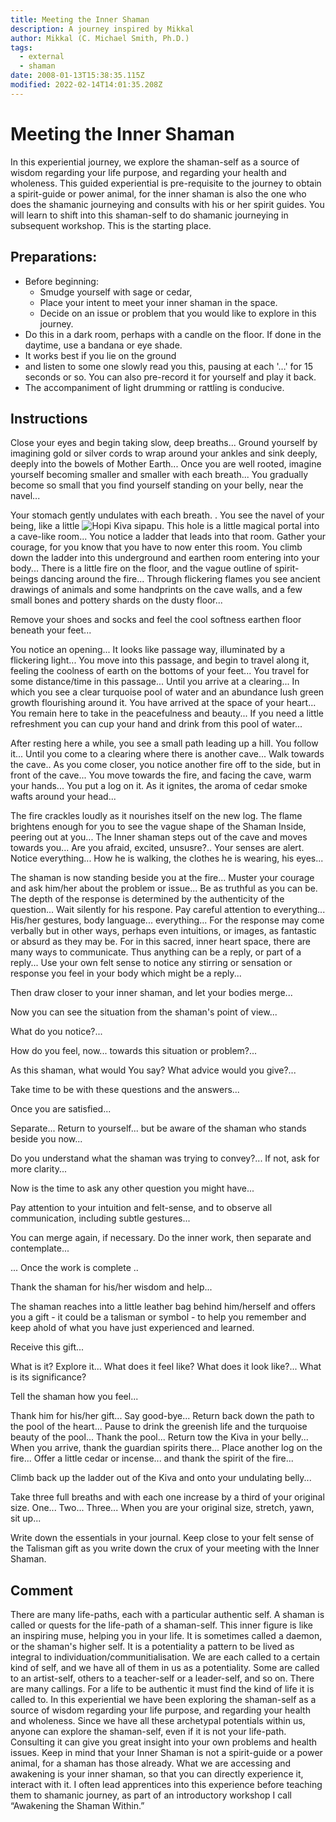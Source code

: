 ```yaml
---
title: Meeting the Inner Shaman
description: A journey inspired by Mikkal
author: Mikkal (C. Michael Smith, Ph.D.)
tags:
  - external
  - shaman
date: 2008-01-13T15:38:35.115Z
modified: 2022-02-14T14:01:35.208Z
---
```


# Meeting the Inner Shaman

In this experiential journey, we explore the shaman-self as a source of wisdom regarding your life purpose, and regarding your health and wholeness. This guided experiential is pre-requisite to the journey to obtain a spirit-guide or power animal, for the inner shaman is also the one who does the shamanic journeying and consults with his or her spirit guides. You will learn to shift into this shaman-self to do shamanic journeying in subsequent workshop. This is the starting place.

## Preparations:

- Before beginning:
  - Smudge yourself with sage or cedar,
  - Place your intent to meet your inner shaman in the space.
  - Decide on an issue or problem that you would like to explore in this journey.
- Do this in a dark room, perhaps with a candle on the floor.
  If done in the daytime, use a bandana or eye shade.
- It works best if you lie on the ground
- and listen to some one slowly read you this, pausing at each '…' for 15 seconds or so.
  You can also pre-record it for yourself and play it back.
- The accompaniment of light drumming or rattling is conducive.

## Instructions

Close your eyes and begin taking slow, deep breaths...
Ground yourself by imagining gold or silver cords to wrap around your ankles and sink deeply, deeply into the bowels of Mother Earth...
Once you are well rooted, imagine yourself becoming smaller and smaller with each breath...
You gradually become so small that you find yourself standing on your belly, near the navel...

Your stomach gently undulates with each breath. .
You see the navel of your being, like a little ![Hopi Kiva sipapu](). This hole is a little magical portal into a cave-like room...
You notice a ladder that leads into that room. Gather your courage, for you know that you have to now enter this room. You climb down the ladder into this underground and earthen room entering into your body...
There is a little fire on the floor, and the vague outline of spirit-beings dancing around the fire...
Through flickering flames you see ancient drawings of animals and some handprints on the cave walls, and a few small bones and pottery shards on the dusty floor...

Remove your shoes and socks and feel the cool softness earthen floor beneath your feet...

You notice an opening... It looks like passage way, illuminated by a flickering light...
You move into this passage, and begin to travel along it, feeling the coolness of earth on the bottoms of your feet...
You travel for some distance/time in this passage...
Until you arrive at a clearing...
In which you see a clear turquoise pool of water and an abundance lush green growth flourishing around it. You have arrived at the space of your heart...
You remain here to take in the peacefulness and beauty...
If you need a little refreshment you can cup your hand and drink from this pool of water...

After resting here a while, you see a small path leading up a hill. You follow it...
Until you come to a clearing where there is another cave...
Walk towards the cave..
As you come closer, you notice another fire off to the side, but in front of the cave...
You move towards the fire, and facing the cave, warm your hands...
You put a log on it. As it ignites, the aroma of cedar smoke wafts around your head...

The fire crackles loudly as it nourishes itself on the new log. The flame brightens enough for you to see the vague shape of the Shaman Inside, peering out at you...
The Inner shaman steps out of the cave and moves towards you... Are you afraid, excited, unsusre?.. Your senses are alert. Notice everything... How he is walking, the clothes he is wearing, his eyes...

The shaman is now standing beside you at the fire...
Muster your courage and ask him/her about the problem or issue...
Be as truthful as you can be. The depth of the response is determined by the authenticity of the question...
Wait silently for his respone. Pay careful attention to everything... His/her gestures, body language... everything...
For the response may come verbally but in other ways, perhaps even intuitions, or images, as fantastic or absurd as they may be. For in this sacred, inner heart space, there are many ways to communicate. Thus anything can be a reply, or part of a reply... Use your own felt sense to notice any stirring or sensation or response you feel in your body which might be a reply...

Then draw closer to your inner shaman, and let your bodies merge...

Now you can see the situation from the shaman's point of view...

What do you notice?...

How do you feel, now... towards this situation or problem?...

As this shaman, what would You say? What advice would you give?...

Take time to be with these questions and the answers...

Once you are satisfied...

Separate...
Return to yourself...
but be aware of the shaman who stands beside you now...

Do you understand what the shaman was trying to convey?... If not, ask for more clarity...

Now is the time to ask any other question you might have...

Pay attention to your intuition and felt-sense, and to observe all communication, including subtle gestures...

You can merge again, if necessary. Do the inner work, then separate and contemplate...

... Once the work is complete ..

Thank the shaman for his/her wisdom and help...

The shaman reaches into a little leather bag behind him/herself and offers you a gift - it could be a talisman or symbol - to help you remember and keep ahold of what you have just experienced and learned.

Receive this gift...

What is it? Explore it... What does it feel like? What does it look like?... What is its significance?

Tell the shaman how you feel...

Thank him for his/her gift... Say good-bye...
Return back down the path to the pool of the heart...
Pause to drink the greenish life and the turquoise beauty of the pool...
Thank the pool...
Return tow the Kiva in your belly...
When you arrive, thank the guardian spirits there...
Place another log on the fire...
Offer a little cedar or incense...
and thank the spirit of the fire...

Climb back up the ladder out of the Kiva and onto your undulating belly...

Take three full breaths and with each one increase by a third of your original size. One... Two... Three...
When you are your original size, stretch, yawn, sit up...

Write down the essentials in your journal.
Keep close to your felt sense of the Talisman gift as you write down the crux of your meeting with the Inner Shaman.

## Comment

There are many life-paths, each with a particular authentic self. A shaman is called or quests for the life-path of a shaman-self. This inner figure is like an inspiring muse, helping you in your life. It is sometimes called a daemon, or the shaman's higher self. It is a potentiality a pattern to be lived as integral to individuation/communitialisation. We are each called to a certain kind of self, and we have all of them in us as a potentiality. Some are called to an artist-self, others to a teacher-self or a leader-self, and so on. There are many callings. For a life to be authentic it must find the kind of life it is called to. In this experiential we have been exploring the shaman-self as a source of wisdom regarding your life purpose, and regarding your health and wholeness. Since we have all these archetypal potentials within us, anyone can explore the shaman-self, even if it is not your life-path. Consulting it can give you great insight into your own problems and health issues. Keep in mind that your Inner Shaman is not a spirit-guide or a power animal, for a shaman has those already. What we are accessing and awakening is your inner shaman, so that you can directly experience it, interact with it. I often lead apprentices into this experience before teaching them to shamanic journey, as part of an introductory workshop I call “Awakening the Shaman Within.”
